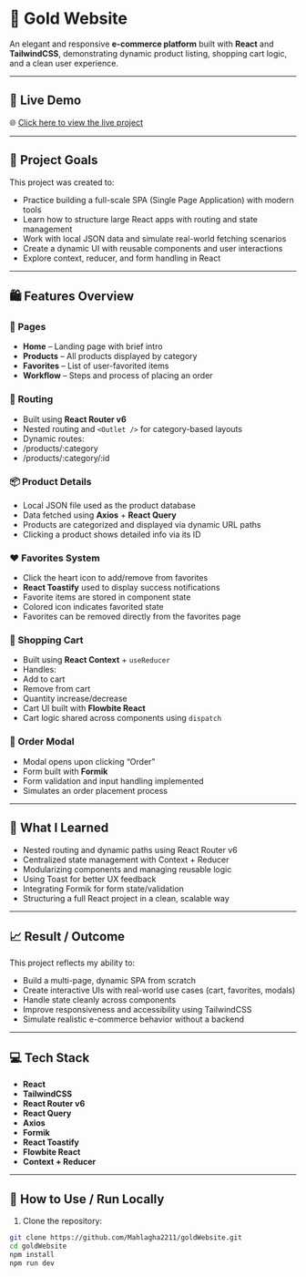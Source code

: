 # 💎 Gold Website

An elegant and responsive **e-commerce platform** built with **React** and **TailwindCSS**, demonstrating dynamic product listing, shopping cart logic, and a clean user experience.

---

## 🔗 Live Demo

🌐 [Click here to view the live project](https://gold-website-tau.vercel.app)

---

## 🎯 Project Goals

This project was created to:

- Practice building a full-scale SPA (Single Page Application) with modern tools
- Learn how to structure large React apps with routing and state management
- Work with local JSON data and simulate real-world fetching scenarios
- Create a dynamic UI with reusable components and user interactions
- Explore context, reducer, and form handling in React

---

## 🛍️ Features Overview

### 🧭 Pages

- **Home** – Landing page with brief intro
- **Products** – All products displayed by category
- **Favorites** – List of user-favorited items
- **Workflow** – Steps and process of placing an order

### 📁 Routing

- Built using **React Router v6**
- Nested routing and `<Outlet />` for category-based layouts
- Dynamic routes:
- /products/:category
- /products/:category/:id
### 📦 Product Details

- Local JSON file used as the product database
- Data fetched using **Axios** + **React Query**
- Products are categorized and displayed via dynamic URL paths
- Clicking a product shows detailed info via its ID

### ❤️ Favorites System

- Click the heart icon to add/remove from favorites
- **React Toastify** used to display success notifications
- Favorite items are stored in component state
- Colored icon indicates favorited state
- Favorites can be removed directly from the favorites page

### 🛒 Shopping Cart

- Built using **React Context** + `useReducer`
- Handles:
- Add to cart
- Remove from cart
- Quantity increase/decrease
- Cart UI built with **Flowbite React**
- Cart logic shared across components using `dispatch`

### 🧾 Order Modal

- Modal opens upon clicking “Order”
- Form built with **Formik**
- Form validation and input handling implemented
- Simulates an order placement process

---

## 🧠 What I Learned

- Nested routing and dynamic paths using React Router v6
- Centralized state management with Context + Reducer
- Modularizing components and managing reusable logic
- Using Toast for better UX feedback
- Integrating Formik for form state/validation
- Structuring a full React project in a clean, scalable way

---

## 📈 Result / Outcome

This project reflects my ability to:

- Build a multi-page, dynamic SPA from scratch
- Create interactive UIs with real-world use cases (cart, favorites, modals)
- Handle state cleanly across components
- Improve responsiveness and accessibility using TailwindCSS
- Simulate realistic e-commerce behavior without a backend

---

## 💻 Tech Stack

- **React**
- **TailwindCSS**
- **React Router v6**
- **React Query**
- **Axios**
- **Formik**
- **React Toastify**
- **Flowbite React**
- **Context + Reducer**

---

## 🧰 How to Use / Run Locally

1. Clone the repository:

```bash
git clone https://github.com/Mahlagha2211/goldWebsite.git
cd goldWebsite
npm install
npm run dev
